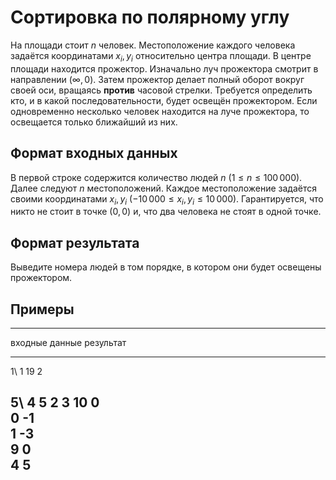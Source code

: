 # Сортировка по полярному углу

На площади стоит $n$ человек.
Местоположение каждого человека задаётся координатами $x_i, y_i$ относительно
центра площади. В центре площади находится прожектор. Изначально луч прожектора
смотрит в направлении $(\infty, 0)$. Затем прожектор делает полный
оборот вокруг своей оси, вращаясь **против** часовой стрелки.
Требуется определить кто, и в какой
последовательности, будет освещён прожектором.
Если одновременно несколько человек находится на луче прожектора, то освещается 
только ближайший из них.

## Формат входных данных

В первой строке содержится количество людей $n$ ($1 \leqslant n \leqslant 100\,000$).
Далее следуют $n$ местоположений. Каждое местоположение задаётся своими координатами
$x_i, y_i$ ($-10\,000 \leqslant x_i, y_i \leqslant 10\,000$). Гарантируется, что
никто не стоит в точке $(0, 0)$ и, что два человека не стоят в одной точке.

## Формат результата

Выведите номера людей в том порядке, в котором они будет освещены прожектором.

## Примеры

------------------------------
входные данные  результат
--------------  --------------
1\              1
19 2

5\              4 5 2 3
10 0\
0 -1\
1 -3\
9 0\
4 5
------------------------------
